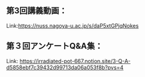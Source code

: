 ## 第3回講義動画：<br>
Link:https://nuss.nagoya-u.ac.jp/s/daP5xtGPjqNokes

## 第３回アンケートQ&A集：<br>
Link: https://irradiated-pot-667.notion.site/3-Q-A-d5858ebf7c39432d99713da06a053f8b?pvs=4
